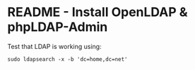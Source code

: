 # README - Install OpenLDAP & phpLDAP-Admin

Test that LDAP is working using:

```
sudo ldapsearch -x -b 'dc=home,dc=net'
```


